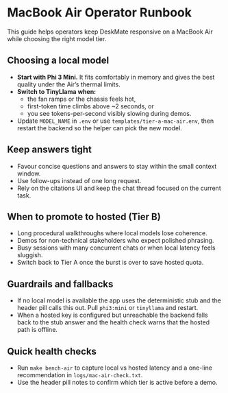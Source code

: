 # MacBook Air Operator Runbook

This guide helps operators keep DeskMate responsive on a MacBook Air while
choosing the right model tier.

## Choosing a local model

- **Start with Phi 3 Mini.** It fits comfortably in memory and gives the best
  quality under the Air’s thermal limits.
- **Switch to TinyLlama when:**
  - the fan ramps or the chassis feels hot,
  - first-token time climbs above ~2 seconds, or
  - you see tokens-per-second visibly slowing during demos.
- Update `MODEL_NAME` in `.env` or use `templates/tier-a-mac-air.env`, then
  restart the backend so the helper can pick the new model.

## Keep answers tight

- Favour concise questions and answers to stay within the small context window.
- Use follow-ups instead of one long request.
- Rely on the citations UI and keep the chat thread focused on the current task.

## When to promote to hosted (Tier B)

- Long procedural walkthroughs where local models lose coherence.
- Demos for non-technical stakeholders who expect polished phrasing.
- Busy sessions with many concurrent chats or when local latency feels sluggish.
- Switch back to Tier A once the burst is over to save hosted quota.

## Guardrails and fallbacks

- If no local model is available the app uses the deterministic stub and the
  header pill calls this out. Pull `phi3:mini` or `tinyllama` and restart.
- When a hosted key is configured but unreachable the backend falls back to the
  stub answer and the health check warns that the hosted path is offline.

## Quick health checks

- Run `make bench-air` to capture local vs hosted latency and a one-line
  recommendation in `logs/mac-air-check.txt`.
- Use the header pill notes to confirm which tier is active before a demo.
